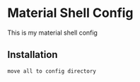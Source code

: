 # Material Shell Config
This is my material shell config

## Installation
```
move all to config directory
```
